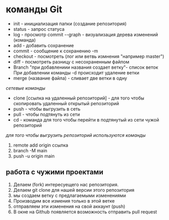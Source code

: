 # команды  Git 
 
* init - инициализация папки (создание репозитория)
* status - запрос статуса 
* log - просмотр commit
--graph - визуализация дерева изменений (команда) 
* add - добавить сохранение 
* commit - сообщение к сохранению -m
* checkout - посмотреть (лог или ветвь измнения "например master")
* diff - посмотреть разницу с несохраненным файлом 
* Branch "при добавлениии названия создает ветку"- список веток
При добавлении команды -d происходит удаление ветки
* merge (название файла) - сливает две ветки в одну

*сетевые команды*

* clone [ссылка на удаленный репозиторий] - для того чтобы скопировать удаленный открытый репозиторий 
* push - чтобы выгрузить в сеть
* pull - чтобы подтянуть из сети
* cd - команда для того чтобы перейти в подтянутый из сети чужой репозиторий

*для того чтобы выгрузить репозиторий используются команды*

1. remote add origin ссылка
2. branch -M main
3. push -u origin main 

## работа с чужими проектами ##
 1. Делаем (fork) интересуещего нас репозитория.
 2. Делаем git clone для нашей версии этого репозитория
 3. мы создаем ветку с предлагаемыми изменениями 
 4. Производим все измения только в этой ветке
 5. отправляем эти изменения на свой аккаунт (push)
 6. В окне на Github появляется возможность отправить pull request
